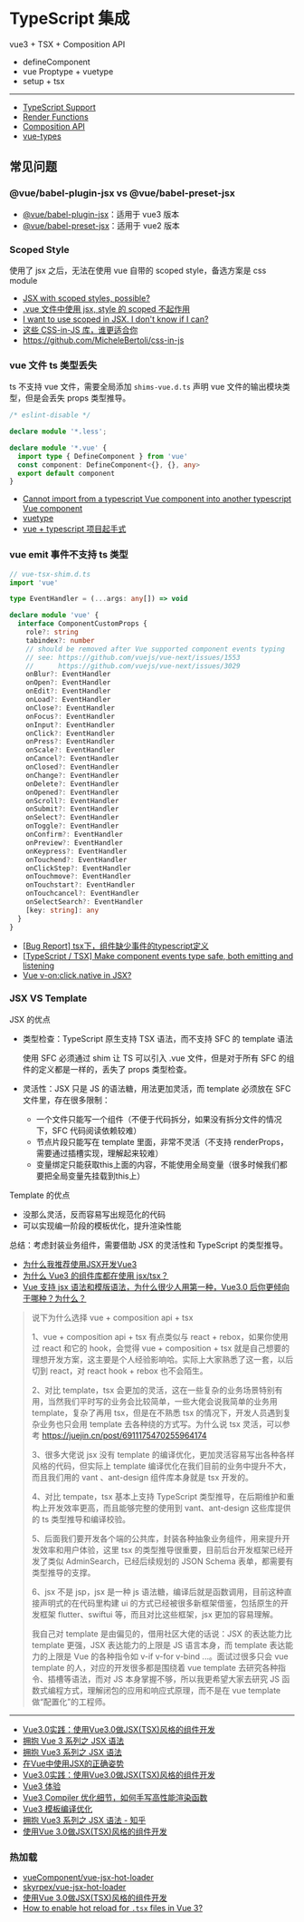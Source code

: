 # TypeScript 集成


vue3 + TSX + Composition API

- defineComponent
- vue Proptype + vuetype
- setup + tsx

---

- [TypeScript Support](https://v3.vuejs.org/guide/typescript-support.html)
- [Render Functions](https://v3.vuejs.org/guide/render-function.html)
- [Composition API](https://v3.vuejs.org/api/composition-api.html)
- [vue-types](https://github.com/dwightjack/vue-types)

## 常见问题

### @vue/babel-plugin-jsx vs @vue/babel-preset-jsx

- [@vue/babel-plugin-jsx](https://github.com/vuejs/jsx-next)：适用于 vue3 版本
- [@vue/babel-preset-jsx](https://github.com/vuejs/jsx/tree/master/packages/babel-preset-jsx)：适用于 vue2 版本

### Scoped Style

使用了 jsx 之后，无法在使用 vue 自带的 scoped style，备选方案是 css module

- [JSX with scoped styles, possible?](https://forum.vuejs.org/t/jsx-with-scoped-styles-possible/7523)
- [.vue 文件中使用 jsx, style 的 scoped 不起作用](https://github.com/vuejs/jsx-next/issues/51)
- [I want to use scoped in JSX. I don't know if I can? ](https://github.com/vuejs/vue-next/issues/2771)
- [这些 CSS-in-JS 库，谁更适合你](https://zhuanlan.zhihu.com/p/129670569)
- https://github.com/MicheleBertoli/css-in-js

### vue 文件 ts 类型丢失

ts 不支持 vue 文件，需要全局添加 `shims-vue.d.ts` 声明 vue 文件的输出模块类型，但是会丢失 props 类型推导。

```ts
/* eslint-disable */

declare module '*.less';

declare module '*.vue' {
  import type { DefineComponent } from 'vue'
  const component: DefineComponent<{}, {}, any>
  export default component
}
```

- [Cannot import from a typescript Vue component into another typescript Vue component](https://github.com/vuejs/vue/issues/5298)
- [vuetype](https://github.com/ktsn/vuetype)
- [vue + typescript 项目起手式](https://segmentfault.com/a/1190000011744210)

### vue emit 事件不支持 ts 类型

```ts
// vue-tsx-shim.d.ts
import 'vue'

type EventHandler = (...args: any[]) => void

declare module 'vue' {
  interface ComponentCustomProps {
    role?: string
    tabindex?: number
    // should be removed after Vue supported component events typing
    // see: https://github.com/vuejs/vue-next/issues/1553
    //      https://github.com/vuejs/vue-next/issues/3029
    onBlur?: EventHandler
    onOpen?: EventHandler
    onEdit?: EventHandler
    onLoad?: EventHandler
    onClose?: EventHandler
    onFocus?: EventHandler
    onInput?: EventHandler
    onClick?: EventHandler
    onPress?: EventHandler
    onScale?: EventHandler
    onCancel?: EventHandler
    onClosed?: EventHandler
    onChange?: EventHandler
    onDelete?: EventHandler
    onOpened?: EventHandler
    onScroll?: EventHandler
    onSubmit?: EventHandler
    onSelect?: EventHandler
    onToggle?: EventHandler
    onConfirm?: EventHandler
    onPreview?: EventHandler
    onKeypress?: EventHandler
    onTouchend?: EventHandler
    onClickStep?: EventHandler
    onTouchmove?: EventHandler
    onTouchstart?: EventHandler
    onTouchcancel?: EventHandler
    onSelectSearch?: EventHandler
    [key: string]: any
  }
}
```

- [[Bug Report] tsx下，组件缺少事件的typescript定义](https://github.com/youzan/vant/issues/8302)
- [[TypeScript / TSX] Make component events type safe, both emitting and listening](https://github.com/vuejs/vue-next/issues/1553)
- [Vue v-on:click.native in JSX?](https://stackoverflow.com/questions/51198226/vue-v-onclick-native-in-jsx)

### JSX VS Template

JSX 的优点

- 类型检查：TypeScript 原生支持 TSX 语法，而不支持 SFC 的 template 语法

    使用 SFC 必须通过 shim 让 TS 可以引入 .vue 文件，但是对于所有 SFC 的组件的定义都是一样的，丢失了 props 类型检查。

- 灵活性：JSX 只是 JS 的语法糖，用法更加灵活，而 template 必须放在 SFC 文件里，存在很多限制：

    - 一个文件只能写一个组件（不便于代码拆分，如果没有拆分文件的情况下，SFC 代码阅读依赖较难）
    - 节点片段只能写在 template 里面，非常不灵活（不支持 renderProps，需要通过插槽实现，理解起来较难）
    - 变量绑定只能获取this上面的内容，不能使用全局变量（很多时候我们都要把全局变量先挂载到this上）

Template 的优点

- 没那么灵活，反而容易写出规范化的代码
- 可以实现编一阶段的模板优化，提升渲染性能

总结：考虑封装业务组件，需要借助 JSX 的灵活性和 TypeScript 的类型推导。

- [为什么我推荐使用JSX开发Vue3](https://juejin.cn/post/6911175470255964174)
- [为什么 Vue3 的组件库都在使用 jsx/tsx？](https://www.zhihu.com/question/436260027)
- [Vue 支持 jsx 语法和模版语法，为什么很少人用第一种，Vue3.0 后你更倾向于哪种？为什么？](https://www.zhihu.com/question/414874762)

> 说下为什么选择 vue + composition api + tsx 
>
> 1、vue + composition api + tsx 有点类似与 react + rebox，如果你使用过 react 和它的 hook，会觉得 vue + composition + tsx 就是自己想要的理想开发方案，这主要是个人经验影响哈。实际上大家熟悉了这一套，以后切到 react，对 react hook + rebox 也不会陌生。
>
> 2、对比 template，tsx 会更加的灵活，这在一些复杂的业务场景特别有用，当然我们平时写的业务会比较简单，一些大佬会说我简单的业务用 template，复杂了再用 tsx，但是在不熟悉 tsx 的情况下，开发人员遇到复杂业务也只会用 template 去各种绕的方式写。为什么说 tsx 灵活，可以参考 https://juejin.cn/post/6911175470255964174
>
> 3、很多大佬说 jsx 没有 template 的编译优化，更加灵活容易写出各种各样风格的代码，但实际上 template 编译优化在我们目前的业务中提升不大，而且我们用的 vant 、ant-design 组件库本身就是 tsx 开发的。
>
> 4、对比 tempate，tsx 基本上支持 TypeScript 类型推导，在后期维护和重构上开发效率更高，而且能够完整的使用到 vant、ant-design 这些库提供的 ts 类型推导和编译校验。
>
> 5、后面我们要开发各个端的公共库，封装各种抽象业务组件，用来提升开发效率和用户体验，这里 tsx 的类型推导很重要，目前后台开发框架已经开发了类似 AdminSearch，已经后续规划的 JSON Schema 表单，都需要有类型推导的支撑。
>
> 6、jsx 不是 jsp，jsx 是一种 js 语法糖，编译后就是函数调用，目前这种直接声明式的在代码里构建 ui 的方式已经被很多新框架借鉴，包括原生的开发框架 flutter、swiftui 等，而且对比这些框架，jsx 更加的容易理解。
>
> 我自己对 template 是由偏见的，借用社区大佬的话说：JSX 的表达能力比 template 更强，JSX 表达能力的上限是 JS 语言本身，而 template 表达能力的上限是 Vue 的各种指令如 v-if v-for v-bind ...。面试过很多只会 vue template 的人，对应的开发很多都是围绕着 vue template 去研究各种指令、插槽等语法，而对 JS 本身掌握不够，所以我更希望大家去研究 JS 函数式编程方式，理解闭包的应用和响应式原理，而不是在 vue template 做“配置化”的工程师。

---

- [Vue3.0实践：使用Vue3.0做JSX(TSX)风格的组件开发](https://www.ctolib.com/topics-143214.html)
- [拥抱 Vue 3 系列之 JSX 语法](https://www.zoo.team/article/vue3-jsx)
- [拥抱 Vue3 系列之 JSX 语法](https://juejin.cn/post/6846687592138670094)
- [在Vue中使用JSX的正确姿势](https://zhuanlan.zhihu.com/p/37920151)
- [Vue3.0实践：使用Vue3.0做JSX(TSX)风格的组件开发](https://www.ctolib.com/topics-143214.html)
- [Vue3 体验](https://iiong.com/vue3-use-notes/#)
- [Vue3 Compiler 优化细节，如何手写高性能渲染函数](https://zhuanlan.zhihu.com/p/150732926)
- [Vue3 模板编译优化](https://segmentfault.com/a/1190000037800237)
- [拥抱 Vue3 系列之 JSX 语法 - 知乎](https://my.oschina.net/u/4351216/blog/4338778)
- [使用Vue 3.0做JSX(TSX)风格的组件开发](https://zhuanlan.zhihu.com/p/102668383)

### 热加载

- [vueComponent/vue-jsx-hot-loader](https://github.com/vueComponent/vue-jsx-hot-loader)
- [skyrpex/vue-jsx-hot-loader](https://github.com/skyrpex/vue-jsx-hot-loader)
- [使用Vue 3.0做JSX(TSX)风格的组件开发](https://github.com/hujiulong/blog/issues/11#issuecomment-759313229)
- [How to enable hot reload for `.tsx` files in Vue 3?](https://stackoverflow.com/questions/67597975/how-to-enable-hot-reload-for-tsx-files-in-vue-3)
